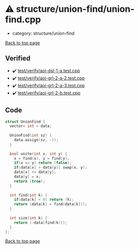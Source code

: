 <!-- mathjax config similar to math.stackexchange -->
<script type="text/javascript" async
  src="https://cdnjs.cloudflare.com/ajax/libs/mathjax/2.7.5/MathJax.js?config=TeX-MML-AM_CHTML">
</script>
<script type="text/x-mathjax-config">
  MathJax.Hub.Config({
    TeX: { equationNumbers: { autoNumber: "AMS" }},
    tex2jax: {
      inlineMath: [ ['$','$'] ],
      processEscapes: true
    },
    "HTML-CSS": { matchFontHeight: false },
    displayAlign: "left",
    displayIndent: "2em"
  });
</script>

<script type="text/javascript" src="https://cdnjs.cloudflare.com/ajax/libs/jquery/3.4.1/jquery.min.js"></script>
<script src="https://cdn.jsdelivr.net/npm/jquery-balloon-js@1.1.2/jquery.balloon.min.js" integrity="sha256-ZEYs9VrgAeNuPvs15E39OsyOJaIkXEEt10fzxJ20+2I=" crossorigin="anonymous"></script>
<script type="text/javascript" src="../../../assets/js/copy-button.js"></script>
<link rel="stylesheet" href="../../../assets/css/copy-button.css" />


# :warning: structure/union-find/union-find.cpp
* category: structure/union-find


[Back to top page](../../../index.html)



## Verified
* :heavy_check_mark: [test/verify/aoj-dsl-1-a.test.cpp](../../../verify/test/verify/aoj-dsl-1-a.test.cpp.html)
* :heavy_check_mark: [test/verify/aoj-grl-2-a-2.test.cpp](../../../verify/test/verify/aoj-grl-2-a-2.test.cpp.html)
* :heavy_check_mark: [test/verify/aoj-grl-2-a-3.test.cpp](../../../verify/test/verify/aoj-grl-2-a-3.test.cpp.html)
* :heavy_check_mark: [test/verify/aoj-grl-2-b.test.cpp](../../../verify/test/verify/aoj-grl-2-b.test.cpp.html)


## Code
```cpp
struct UnionFind {
  vector< int > data;
 
  UnionFind(int sz) {
    data.assign(sz, -1);
  }
 
  bool unite(int x, int y) {
    x = find(x), y = find(y);
    if(x == y) return (false);
    if(data[x] > data[y]) swap(x, y);
    data[x] += data[y];
    data[y] = x;
    return (true);
  }
 
  int find(int k) {
    if(data[k] < 0) return (k);
    return (data[k] = find(data[k]));
  }
 
  int size(int k) {
    return (-data[find(k)]);
  }
};

```

[Back to top page](../../../index.html)

